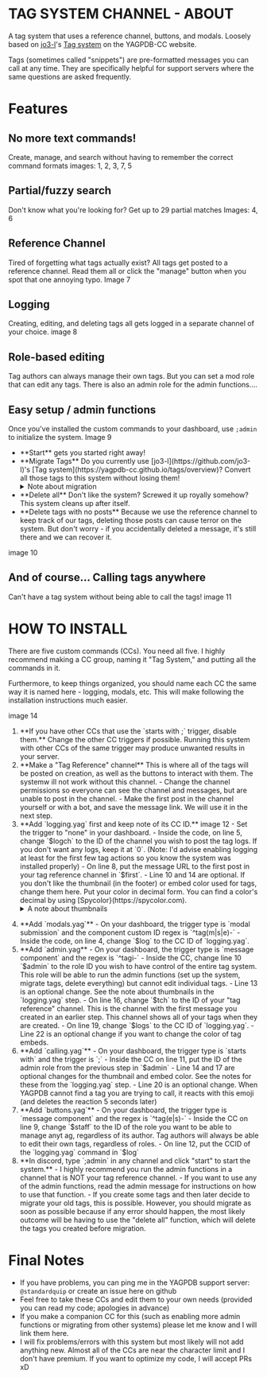 # TAG SYSTEM CHANNEL - ABOUT
A tag system that uses a reference channel, buttons, and modals. Loosely based on [jo3-l](https://github.com/jo3-l)'s [Tag system](https://yagpdb-cc.github.io/tags/overview) on the YAGPDB-CC website.

Tags (sometimes called "snippets") are pre-formatted messages you can call at any time. They are specifically helpful for support servers where the same questions are asked frequently.

# Features
## No more text commands!
Create, manage, and search without having to remember the correct command formats
images: 1, 2, 3, 7, 5

## Partial/fuzzy search
Don't know what you're looking for? Get up to 29 partial matches
Images: 4, 6

## Reference Channel
Tired of forgetting what tags actually exist? All tags get posted to a reference channel. Read them all or click the "manage" button when you spot that one annoying typo.
Image 7

## Logging
Creating, editing, and deleting tags all gets logged in a separate channel of your choice.
image 8

## Role-based editing
Tag authors can always manage their own tags. But you can set a mod role that can edit any tags. There is also an admin role for the admin functions....

## Easy setup / admin functions
Once you've installed the custom commands to your dashboard, use `;admin` to initialize the system. 
Image 9

<ul markdown="1"><li markdown="1"> **Start** gets you started right away!</li>
<li>**Migrate Tags**      
Do you currently use [jo3-l](https://github.com/jo3-l)'s [Tag system](https://yagpdb-cc.github.io/tags/overview)? Convert all those tags to this system without losing them!     
<details><summary>Note about migration</summary>
- Migrating tags makes the admin the author of all tags migrated
- There is not an easy way to change the author of a tag (you would have to code a separate cc to do this for yourself)
- You must migrate ALL tags. If you stop partway through, the system will break and you will have to "delete all" before you can continue.
- Migration and "delete all" do not alter your old tags in any way.
</details></li>

<li>**Delete all**      
Don't like the system? Screwed it up royally somehow? This system cleans up after itself.</li>

<li>**Delete tags with no posts**    
Because we use the reference channel to keep track of our tags, deleting those posts can cause terror on the system. But don't worry - if you accidentally deleted a message, it's still there and we can recover it.</li></ul> 
image 10

## And of course... Calling tags anywhere
Can't have a tag system without being able to call the tags!
image 11

# HOW TO INSTALL
There are five custom commands (CCs). You need all five. I highly recommend making a CC group, naming it "Tag System," and putting all the commands in it.

Furthermore, to keep things organized, you should name each CC the same way it is named here - logging, modals, etc. This will make following the installation instructions much easier.

image 14

<ol><li>**If you have other CCs that use the `starts with ;` trigger, disable them.**     
Change the other CC triggers if possible. Running this system with other CCs of the same trigger may produce unwanted results in your server.</li>

<li>**Make a "Tag Reference" channel**    
This is where all of the tags will be posted on creation, as well as the buttons to interact with them. The systemw ill not work without this channel.    
- Change the channel permissions so everyone can see the channel and messages, but are unable to post in the channel.
- Make the first post in the channel yourself or with a bot, and save the message link. We will use it in the next step.</li>

<li>**Add `logging.yag` first and keep note of its CC ID.**     
image 12     
- Set the trigger to "none" in your dashboard.
- Inside the code, on line 5, change `$logch` to the ID of the channel you wish to post the tag logs. If you don't want any logs, keep it at `0`.     
(Note: I'd advise enabling logging at least for the first few tag actions so you know the system was installed properly)
- On line 8, put the message URL to the first post in your tag reference channel in `$first`.
- Line 10 and 14 are optional. If you don't like the thumbnail (in the footer) or embed color used for tags, change them here. Put your color in decimal form. You can find a color's decimal by using [Spycolor}(https://spycolor.com).    
<details><summary>A note about thumbnails</summary>
This system requires a thumbnail to function. It shows in the footer of all tags.    
image 13     
We need the image because we store the database key in its URL. This is what makes the "manage" button work in the tag reference channel.     
If you remove the image, the system will behave erradically and you may not be able to edit your tags.

If you don't like the current image and/or you wish to host it yourself, you can put any image URL in line 11 to replace it. However, the URL must be a DIRECT link to the image (it must end in the image extention, e.g. .jpg,.png, etc).

If you don't understand what any of this means, do not change the thumbnail URL.</details></li>

<li>**Add `modals.yag`**    
- On your dashboard, the trigger type is `modal submission` and the component custom ID regex is `^tag(m|s|e)-`
- Inside the code, on line 4, change `$log` to the CC ID of `logging.yag`. 
</li>

<li>**Add `admin.yag**    
- On your dashboard, the trigger type is `message component` and the regex is `^tagi-`
- Inside the CC, change line 10 `$admin` to the role ID you wish to have control of the entire tag system. This role will be able to run the admin functions (set up the system, migrate tags, delete everything) but cannot edit individual tags.
- Line 13 is an optional change. See the note about thumbnails in the `logging.yag` step.
- On line 16, change `$tch` to the ID of your "tag reference" channel. This is the channel with the first message you created in an earlier step. This channel shows all of your tags when they are created.
- On line 19, change `$logs` to the CC ID of `logging.yag`.
- Line 22 is an optional change if you want to change the color of tag embeds.</li>

<li>**Add `calling.yag`**    
- On your dashboard, the trigger type is `starts with` and the trigger is `;`
- Inside the CC on line 11, put the ID of the admin role from the previous step in `$admin`
- Line 14 and 17 are optional changes for the thumbnail and embed color. See the notes for these from the `logging.yag` step.
- Line 20 is an optional change. When YAGPDB cannot find a tag you are trying to call, it reacts with this emoji (and deletes the reaction 5 seconds later)
</li>

<li>**Add `buttons.yag`**    
- On your dashboard, the trigger type is `message component` and the regex is `^tag(e|s)-`
- Inside the CC on line 9, change `$staff` to the ID of the role you want to be able to manage anyt ag, regardless of its author. Tag authors will always be able to edit their own tags, regardless of roles.
- On line 12, put the CCID of the `logging.yag` command in `$log`
</li>

<li>**In discord, type `;admin` in any channel and click "start" to start the system.**     
- I highly recommend you run the admin functions in a channel that is NOT your tag reference channel.
- If you want to use any of the admin functions, read the admin message for instructions on how to use that function.
- If you create some tags and then later decide to migrate your old tags, this is possible. However, you should migrate as soon as possible because if any error should happen, the most likely outcome will be having to use the "delete all" function, which will delete the tags you created before migration.
</li></ol>

# Final Notes
- If you have problems, you can ping me in the YAGPDB support server: `@standardquip` or create an issue here on github
- Feel free to take these CCs and edit them to your own needs (provided you can read my code; apologies in advance)
- If you make a companion CC for this (such as enabling more admin functions or migrating from other systems) please let me know and I will link them here.
- I will fix problems/errors with this system but most likely will not add anything new. Almost all of the CCs are near the character limit and I don't have premium. If you want to optimize my code, I will accept PRs xD

